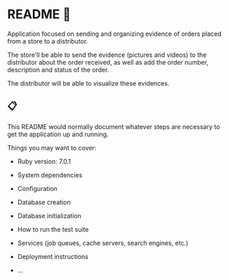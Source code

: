 # README 🚀

Application focused on sending and organizing evidence of orders placed from a store to a distributor.

The store'll be able to send the evidence (pictures and videos) to the distributor about
the order received, as well as add the order number, description and status of the order.

The distributor will be able to visualize these evidences.

## 📋

This README would normally document whatever steps are necessary to get the
application up and running.

Things you may want to cover:

* Ruby version: 7.0.1

* System dependencies

* Configuration

* Database creation

* Database initialization

* How to run the test suite

* Services (job queues, cache servers, search engines, etc.)

* Deployment instructions

* ...
